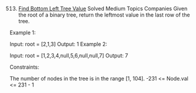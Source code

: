 513. [Find Bottom Left Tree Value](https://leetcode.com/problems/find-bottom-left-tree-value/description/)
Solved
Medium
Topics
Companies
Given the root of a binary tree, return the leftmost value in the last row of the tree.

 

Example 1:


Input: root = [2,1,3]
Output: 1
Example 2:


Input: root = [1,2,3,4,null,5,6,null,null,7]
Output: 7
 

Constraints:

The number of nodes in the tree is in the range [1, 104].
-231 <= Node.val <= 231 - 1